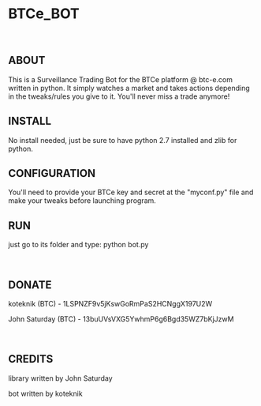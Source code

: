 <h1>BTCe_BOT</h1><br/>

<h2>ABOUT</h2>
<p>This is a Surveillance Trading Bot for the BTCe platform @ btc-e.com written in python. It simply watches a market and takes actions depending in the tweaks/rules you give to it. You'll never miss a trade anymore!</p>

<h2>INSTALL</h2>
<p>No install needed, just be sure to have python 2.7 installed and zlib for python.</p>

<h2>CONFIGURATION</h2>
<p>You'll need to provide your BTCe key and secret at the "myconf.py" file and make your tweaks before launching program.</p>

<h2>RUN</h2>
<p>just go to its folder and type: python bot.py</p>

<br/><h2>DONATE</h2>
<p>koteknik (BTC) - 1LSPNZF9v5jKswGoRmPaS2HCNggX197U2W</p>
<p>John Saturday (BTC) - 13buUVsVXG5YwhmP6g6Bgd35WZ7bKjJzwM</p>

<br/><h2>CREDITS</h2>
<p>library written by John Saturday</p>
<p>bot written by koteknik</p>
